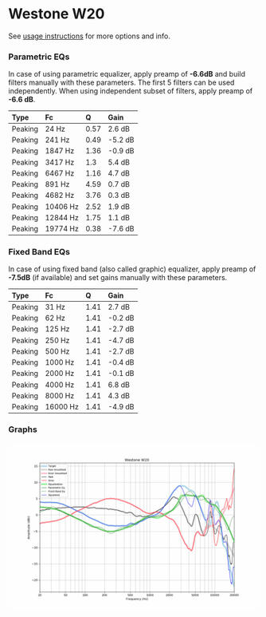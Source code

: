 # Westone W20
See [usage instructions](https://github.com/jaakkopasanen/AutoEq#usage) for more options and info.

### Parametric EQs
In case of using parametric equalizer, apply preamp of **-6.6dB** and build filters manually
with these parameters. The first 5 filters can be used independently.
When using independent subset of filters, apply preamp of **-6.6 dB**.

| Type    | Fc       |    Q | Gain    |
|:--------|:---------|:-----|:--------|
| Peaking | 24 Hz    | 0.57 | 2.6 dB  |
| Peaking | 241 Hz   | 0.49 | -5.2 dB |
| Peaking | 1847 Hz  | 1.36 | -0.9 dB |
| Peaking | 3417 Hz  | 1.3  | 5.4 dB  |
| Peaking | 6467 Hz  | 1.16 | 4.7 dB  |
| Peaking | 891 Hz   | 4.59 | 0.7 dB  |
| Peaking | 4682 Hz  | 3.76 | 0.3 dB  |
| Peaking | 10406 Hz | 2.52 | 1.9 dB  |
| Peaking | 12844 Hz | 1.75 | 1.1 dB  |
| Peaking | 19774 Hz | 0.38 | -7.6 dB |

### Fixed Band EQs
In case of using fixed band (also called graphic) equalizer, apply preamp of **-7.5dB**
(if available) and set gains manually with these parameters.

| Type    | Fc       |    Q | Gain    |
|:--------|:---------|:-----|:--------|
| Peaking | 31 Hz    | 1.41 | 2.7 dB  |
| Peaking | 62 Hz    | 1.41 | -0.2 dB |
| Peaking | 125 Hz   | 1.41 | -2.7 dB |
| Peaking | 250 Hz   | 1.41 | -4.7 dB |
| Peaking | 500 Hz   | 1.41 | -2.7 dB |
| Peaking | 1000 Hz  | 1.41 | -0.4 dB |
| Peaking | 2000 Hz  | 1.41 | -0.1 dB |
| Peaking | 4000 Hz  | 1.41 | 6.8 dB  |
| Peaking | 8000 Hz  | 1.41 | 4.3 dB  |
| Peaking | 16000 Hz | 1.41 | -4.9 dB |

### Graphs
![](./Westone%20W20.png)